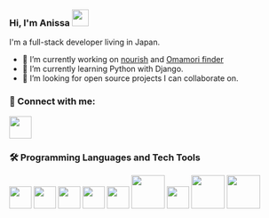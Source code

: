 ### Hi, I'm Anissa <a href="https://giphy.com/stickers/hand-fripon-rookip-kCMry3iScFtypKZXWn"><img src="https://media0.giphy.com/media/kCMry3iScFtypKZXWn/giphy.gif?cid=ecf05e47wscaohd0bpzliigg5ykevie8xov19ubwibuakysa&ep=v1_stickers_search&rid=giphy.gif&ct=s" width=30 /></a>
I'm a full-stack developer living in Japan.

- 🔭 I’m currently working on [nourish](https://github.com/nourish-team) and [Omamori finder](https://github.com/Anissa3005/omamori-app/tree/main)
- 🌱 I’m currently learning Python with Django.
- 👯 I’m looking for open source projects I can collaborate on.

### 🔗 Connect with me:
<a href="https://www.linkedin.com/in/anissa-chadouli/"><img src="https://upload.wikimedia.org/wikipedia/commons/thumb/8/81/LinkedIn_icon.svg/2048px-LinkedIn_icon.svg.png" width=40/></a>

### 🛠️ Programming Languages and Tech Tools
<a href="https://developer.mozilla.org/en-US/docs/Web/JavaScript"><img src="https://upload.wikimedia.org/wikipedia/commons/thumb/6/6a/JavaScript-logo.png/800px-JavaScript-logo.png" width=40/></a>
<a href="https://www.w3schools.com/typescript/typescript_intro.php"><img src="https://upload.wikimedia.org/wikipedia/commons/thumb/4/4c/Typescript_logo_2020.svg/2048px-Typescript_logo_2020.svg.png" width=40/></a>
<a href="https://www.python.org/doc/essays/blurb/"><img src="https://upload.wikimedia.org/wikipedia/commons/thumb/c/c3/Python-logo-notext.svg/1869px-Python-logo-notext.svg.png" width=40/></a>
<a href="https://react.dev/"><img src="https://upload.wikimedia.org/wikipedia/commons/thumb/a/a7/React-icon.svg/2300px-React-icon.svg.png" width=40/></a>
<a href="https://nodejs.org/en/about"><img src="https://upload.wikimedia.org/wikipedia/commons/thumb/d/d9/Node.js_logo.svg/2560px-Node.js_logo.svg.png" width=40/></a>
<a href="https://nodejs.org/en/about"><img src="https://upload.wikimedia.org/wikipedia/commons/6/64/Expressjs.png" width=60/></a>
<a href="https://www.postgresql.org/about/"><img src="https://upload.wikimedia.org/wikipedia/commons/thumb/2/29/Postgresql_elephant.svg/1985px-Postgresql_elephant.svg.png" width=40/></a>
<a href="https://www.prisma.io/"><img src="https://cdn.worldvectorlogo.com/logos/prisma-2.svg" width=60/></a>
<a href="https://www.djangoproject.com/"><img src="https://static.djangoproject.com/img/logos/django-logo-negative.png" width=60/></a>



<!--
**Anissa3005/Anissa3005** is a ✨ _special_ ✨ repository because its `README.md` (this file) appears on your GitHub profile.

Here are some ideas to get you started:

- 🔭 I’m currently working on ...
- 🌱 I’m currently learning ...
- 👯 I’m looking to collaborate on ...
- 🤔 I’m looking for help with ...
- 💬 Ask me about ...
- 📫 How to reach me: ...
- 😄 Pronouns: ...
- ⚡ Fun fact: ...
-->

